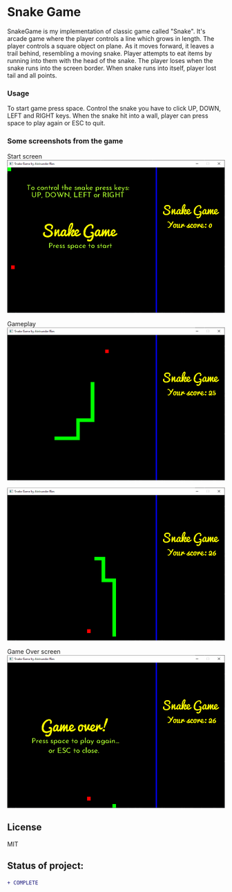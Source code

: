 # Snake Game

SnakeGame is my implementation of classic game called "Snake". It's arcade game where the player controls a line which grows in length. The player controls a square object on plane. As it moves forward, it leaves a trail behind, resembling a moving snake. Player attempts to eat items by running into them with the head of the snake. The player loses when the snake runs into the screen border. When snake runs into itself, player lost tail and all points. 

### Usage
To start game press space. Control the snake you have to click UP, DOWN, LEFT and RIGHT keys. When the snake hit into a wall, player can press space to play again or ESC to quit.

### Some screenshots from the game

Start screen
![Hero selection](https://github.com/aleksanderbies/SnakeGame/blob/master/images/screenshots/start_screen.png?raw=true)

Gameplay
![Gameplay1](https://github.com/aleksanderbies/SnakeGame/blob/master/images/screenshots/gameplay1.png?raw=true)

![Gameplay2](https://github.com/aleksanderbies/SnakeGame/blob/master/images/screenshots/gameplay2.png?raw=true)

Game Over screen
![Game Over Screen](https://github.com/aleksanderbies/SnakeGame/blob/master/images/screenshots/game_over_screen.png?raw=true)

License
----

MIT

## Status of project: 
```diff 
+ COMPLETE
```
